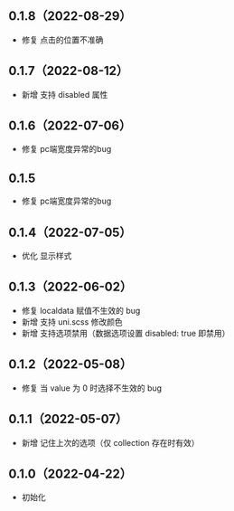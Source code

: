 ## 0.1.8（2022-08-29）
- 修复 点击的位置不准确
## 0.1.7（2022-08-12）
- 新增 支持 disabled 属性
## 0.1.6（2022-07-06）
- 修复 pc端宽度异常的bug
## 0.1.5
- 修复 pc端宽度异常的bug
## 0.1.4（2022-07-05）
- 优化 显示样式
## 0.1.3（2022-06-02）
- 修复 localdata 赋值不生效的 bug
- 新增 支持  uni.scss 修改颜色
- 新增 支持选项禁用（数据选项设置 disabled: true 即禁用）
## 0.1.2（2022-05-08）
- 修复 当 value 为 0 时选择不生效的 bug
## 0.1.1（2022-05-07）
- 新增 记住上次的选项（仅 collection 存在时有效）
## 0.1.0（2022-04-22）
- 初始化
